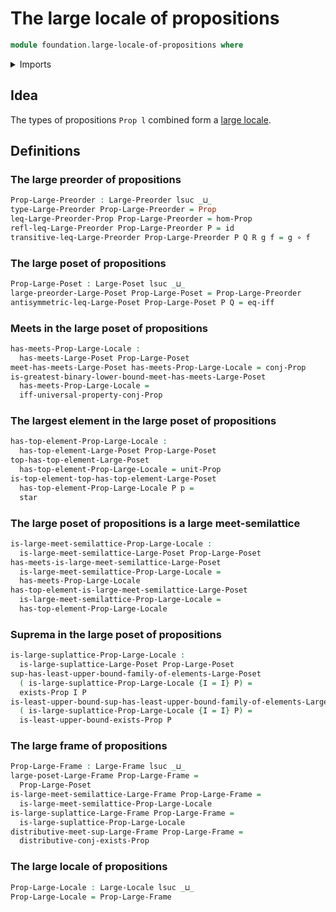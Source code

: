 # The large locale of propositions

```agda
module foundation.large-locale-of-propositions where
```

<details><summary>Imports</summary>

```agda
open import foundation.conjunction
open import foundation.existential-quantification
open import foundation.propositional-extensionality
open import foundation.unit-type
open import foundation.universe-levels

open import foundation-core.functions
open import foundation-core.propositions

open import order-theory.large-frames
open import order-theory.large-locales
open import order-theory.large-meet-semilattices
open import order-theory.large-posets
open import order-theory.large-preorders
open import order-theory.large-suplattices
open import order-theory.least-upper-bounds-large-posets
open import order-theory.top-elements-large-posets
```

</details>

## Idea

The types of propositions `Prop l` combined form a
[large locale](order-theory.large-locales.md).

## Definitions

### The large preorder of propositions

```agda
Prop-Large-Preorder : Large-Preorder lsuc _⊔_
type-Large-Preorder Prop-Large-Preorder = Prop
leq-Large-Preorder-Prop Prop-Large-Preorder = hom-Prop
refl-leq-Large-Preorder Prop-Large-Preorder P = id
transitive-leq-Large-Preorder Prop-Large-Preorder P Q R g f = g ∘ f
```

### The large poset of propositions

```agda
Prop-Large-Poset : Large-Poset lsuc _⊔_
large-preorder-Large-Poset Prop-Large-Poset = Prop-Large-Preorder
antisymmetric-leq-Large-Poset Prop-Large-Poset P Q = eq-iff
```

### Meets in the large poset of propositions

```agda
has-meets-Prop-Large-Locale :
  has-meets-Large-Poset Prop-Large-Poset
meet-has-meets-Large-Poset has-meets-Prop-Large-Locale = conj-Prop
is-greatest-binary-lower-bound-meet-has-meets-Large-Poset
  has-meets-Prop-Large-Locale =
  iff-universal-property-conj-Prop
```

### The largest element in the large poset of propositions

```agda
has-top-element-Prop-Large-Locale :
  has-top-element-Large-Poset Prop-Large-Poset
top-has-top-element-Large-Poset
  has-top-element-Prop-Large-Locale = unit-Prop
is-top-element-top-has-top-element-Large-Poset
  has-top-element-Prop-Large-Locale P p =
  star
```

### The large poset of propositions is a large meet-semilattice

```agda
is-large-meet-semilattice-Prop-Large-Locale :
  is-large-meet-semilattice-Large-Poset Prop-Large-Poset
has-meets-is-large-meet-semilattice-Large-Poset
  is-large-meet-semilattice-Prop-Large-Locale =
  has-meets-Prop-Large-Locale
has-top-element-is-large-meet-semilattice-Large-Poset
  is-large-meet-semilattice-Prop-Large-Locale =
  has-top-element-Prop-Large-Locale
```

### Suprema in the large poset of propositions

```agda
is-large-suplattice-Prop-Large-Locale :
  is-large-suplattice-Large-Poset Prop-Large-Poset
sup-has-least-upper-bound-family-of-elements-Large-Poset
  ( is-large-suplattice-Prop-Large-Locale {I = I} P) =
  exists-Prop I P
is-least-upper-bound-sup-has-least-upper-bound-family-of-elements-Large-Poset
  ( is-large-suplattice-Prop-Large-Locale {I = I} P) =
  is-least-upper-bound-exists-Prop P
```

### The large frame of propositions

```agda
Prop-Large-Frame : Large-Frame lsuc _⊔_
large-poset-Large-Frame Prop-Large-Frame =
  Prop-Large-Poset
is-large-meet-semilattice-Large-Frame Prop-Large-Frame =
  is-large-meet-semilattice-Prop-Large-Locale
is-large-suplattice-Large-Frame Prop-Large-Frame =
  is-large-suplattice-Prop-Large-Locale
distributive-meet-sup-Large-Frame Prop-Large-Frame =
  distributive-conj-exists-Prop
```

### The large locale of propositions

```agda
Prop-Large-Locale : Large-Locale lsuc _⊔_
Prop-Large-Locale = Prop-Large-Frame
```
